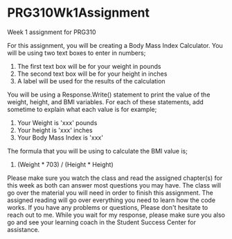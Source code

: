 # PRG310Wk1Assignment

Week 1 assignment for PRG310

For this assignment, you will be creating a Body Mass Index Calculator. You will be using two text boxes to enter in numbers;

  1. The first text box will be for your weight in pounds
  2. The second text box will be for your height in inches
  3. A label will be used for the results of the calculation
  
You will be using a Response.Write() statement to print the value of the weight, height, and BMI variables. For each of these
statements, add sometime to explain what each value is for example;

  1. Your Weight is 'xxx' pounds
  2. Your height is 'xxx' inches
  3. Your Body Mass Index is 'xxx'

The formula that you will be using to calculate the BMI value is;

  1. (Weight * 703) / (Height * Height)
  
Please make sure you watch the class and read the assigned chapter(s) for this week as both can answer most questions you may have. The
class will go over the material you will need in order to finish this assignment. The assigned reading will go over everything you need to
learn how the code works. If you have any problems or questions, Please don't hesitate to reach out to me. While you wait for my response,
please make sure you also go and see your learning coach in the Student Success Center for assistance.
